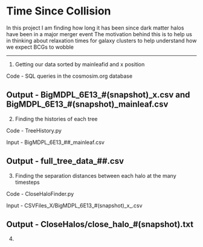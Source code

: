 # Time Since Collision

In this project I am finding how long it has been since dark matter halos have been in a major merger event
The motivation behind this is to help us in thinking about relaxation times for galaxy clusters to help understand how we expect BCGs to wobble

---------------------
1. Getting our data sorted by mainleafid and x position

Code - SQL queries in the cosmosim.org database

Output - BigMDPL_6E13_#(snapshot)\_x.csv and BigMDPL_6E13_#(snapshot)\_mainleaf.csv
----------------------
2. Finding the histories of each tree

Code - TreeHistory.py

Input - BigMDPL_6E13_##\_mainleaf.csv

Output - full_tree_data_##.csv
----------------------
3. Finding the separation distances between each halo at the many timesteps

Code - CloseHaloFinder.py

Input - CSVFiles_X/BigMDPL_6E13_#(snapshot)\_x_.csv

Output - CloseHalos/close_halo_#(snapshot).txt
----------------------
4.
